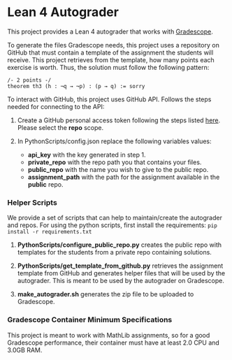 # Lean 4 Autograder

This project provides a Lean 4 autograder that works with [Gradescope](https://gradescope-autograders.readthedocs.io/en/latest/).

To generate the files Gradescope needs, this project uses a repository on GitHub that must contain a template of the assignment the students will receive. This project retrieves from the template, how many points each exercise is worth. Thus, the solution must follow the following pattern:

```lean
/- 2 points -/
theorem th3 (h : ¬q → ¬p) : (p → q) := sorry
```

To interact with GitHub, this project uses GitHub API. Follows the steps needed for connecting to the API:

1. Create a GitHub personal access token following the steps listed [here](https://docs.github.com/en/authentication/keeping-your-account-and-data-secure/creating-a-personal-access-token#creating-a-personal-access-token-classic). Please select the **repo** scope.

2. In PythonScripts/config.json replace the following variables values:
    - **api_key** with the key generated in step 1.
    - **private_repo** with the repo path you that contains your files.
    - **public_repo** with the name you wish to give to the public repo.
    - **assignment_path** with the path for the assignment available in the **public** repo.

### Helper Scripts

We provide a set of scripts that can help to maintain/create the autograder and repos. For using the python scripts, first install the requirements: `pip install -r requirements.txt`

1. **PythonScripts/configure_public_repo.py** creates the public repo with templates for the students from a private repo containing solutions.

2. **PythonScripts/get_template_from_github.py** retrieves the assignment template from GitHub and generates helper files that will be used by the autograder. This is meant to be used by the autograder on Gradescope.

3. **make_autograder.sh** generates the zip file to be uploaded to Gradescope.

### Gradescope Container Minimum Specifications

This project is meant to work with MathLib assignments, so for a good Gradescope performance, their container must have at least 2.0 CPU and 3.0GB RAM.
